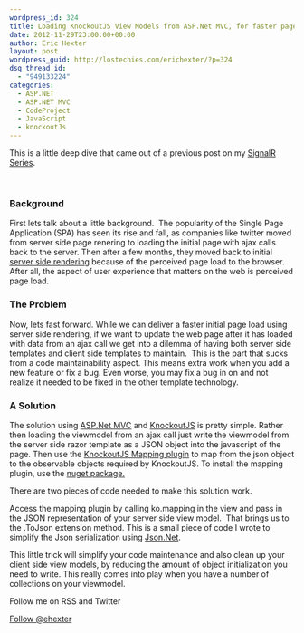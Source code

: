 ```yaml
---
wordpress_id: 324
title: Loading KnockoutJS View Models from ASP.Net MVC, for faster page loads
date: 2012-11-29T23:00:00+00:00
author: Eric Hexter
layout: post
wordpress_guid: http://lostechies.com/erichexter/?p=324
dsq_thread_id:
  - "949133224"
categories:
  - ASP.NET
  - ASP.NET MVC
  - CodeProject
  - JavaScript
  - knockoutJs
---
```

This is a little deep dive that came out of a previous post on my [SignalR Series](http://lostechies.com/erichexter/2012/11/12/code-review-of-a-publishsubscribe-architecture-using-signalr-in-home-automation-part-4/).

&nbsp;

### Background

First lets talk about a little background.  The popularity of the Single Page Application (SPA) has seen its rise and fall, as companies like twitter moved from server side page renering to loading the initial page with ajax calls back to the server. Then after a few months, they moved back to initial [server side rendering](http://www.webmonkey.com/2012/05/twitter-declares-everything-old-new-again/) because of the perceived page load to the browser. After all, the aspect of user experience that matters on the web is perceived page load.

### The Problem

Now, lets fast forward. While we can deliver a faster initial page load using server side rendering, if we want to update the web page after it has loaded with data from an ajax call we get into a dilemma of having both server side templates and client side templates to maintain.  This is the part that sucks from a code maintainability aspect. This means extra work when you add a new feature or fix a bug. Even worse, you may fix a bug in on and not realize it needed to be fixed in the other template technology.

### A Solution

The solution using [ASP.Net MVC](http://www.asp.net/mvc) and [KnockoutJS](http://knockoutjs.com/index.html) is pretty simple. Rather then loading the viewmodel from an ajax call just write the viewmodel from the server side razor template as a JSON object into the javascript of the page. Then use the [KnockoutJS Mapping plugin](http://knockoutjs.com/documentation/plugins-mapping.html) to map from the json object to the observable objects required by KnockoutJS. To install the mapping plugin, use the <a href="http://nuget.org/packages/Knockout.Mapping" target="_blank">nuget package.</a>

There are two pieces of code needed to make this solution work.


  
Access the mapping plugin by calling ko.mapping in the view and pass in the JSON representation of your server side view model.  That brings us to the .ToJson extension method. This is a small piece of code I wrote to simplify the Json serialization using [Json.Net](http://nuget.org/packages/Newtonsoft.Json).



This little trick will simplify your code maintenance and also clean up your client side view models, by reducing the amount of object initialization you need to write. This really comes into play when you have a number of collections on your viewmodel.

Follow me on RSS and Twitter
  
<a class="twitter-follow-button" style="float: left; valign: top;" href="https://twitter.com/ehexter" data-show-count="false" data-size="large">Follow @ehexter</a><a style="float: left;" title="Subscribe to my feed" type="application/rss+xml" href="http://feeds.feedburner.com/EricHexter" rel="alternate"><img style="border: 0; padding-right: 10px;" src="http://www.feedburner.com/fb/images/pub/feed-icon32x32.png" alt="" /></a>